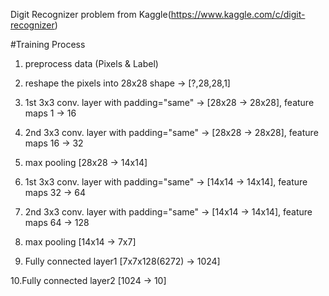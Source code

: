 Digit Recognizer problem from Kaggle(https://www.kaggle.com/c/digit-recognizer)

#Training Process

1. preprocess data (Pixels & Label)

2. reshape the pixels into 28x28 shape -> [?,28,28,1] 

3. 1st 3x3 conv. layer with padding="same" -> [28x28 -> 28x28], feature maps 1 -> 16
 
4. 2nd 3x3 conv. layer with padding="same" -> [28x28 -> 28x28], feature maps 16 -> 32

5. max pooling [28x28 -> 14x14]

6. 1st 3x3 conv. layer with padding="same" -> [14x14 -> 14x14], feature maps 32 -> 64

7. 2nd 3x3 conv. layer with padding="same" -> [14x14 -> 14x14], feature maps 64 -> 128

8. max pooling [14x14 -> 7x7]

9. Fully connected layer1 [7x7x128(6272) -> 1024]

10.Fully connected layer2 [1024 -> 10]

